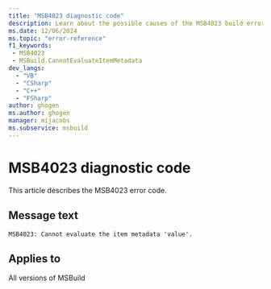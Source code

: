 ```yaml
---
title: "MSB4023 diagnostic code"
description: Learn about the possible causes of the MSB4023 build error, and get troubleshooting tips.
ms.date: 12/06/2024
ms.topic: "error-reference"
f1_keywords:
 - MSB4023
 - MSBuild.CannotEvaluateItemMetadata
dev_langs:
  - "VB"
  - "CSharp"
  - "C++"
  - "FSharp"
author: ghogen
ms.author: ghogen
manager: mijacobs
ms.subservice: msbuild
---
```


# MSB4023 diagnostic code

<!-- :::ErrorDefinitionDescription::: -->
<!-- :::editable-content name="introDescription"::: -->
This article describes the MSB4023 error code.
<!-- :::editable-content-end::: -->

## Message text

`MSB4023: Cannot evaluate the item metadata 'value'.`

<!-- :::editable-content name="postOutputDescription"::: -->
<!--
{StrBegin="MSB4023: "}UE: This message is shown when the value of an item metadata cannot be computed for some reason e.g. trying to apply
    %(RootDir) to an item-spec that's not a valid path, would result in this error.
    LOCALIZATION: "{1}" is a localized message explaining the problem.
-->
<!-- :::editable-content-end::: -->
<!-- :::ErrorDefinitionDescription-end::: -->

## Applies to

All versions of MSBuild
